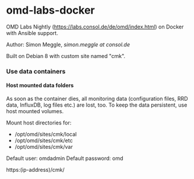# omd-labs-docker

OMD Labs Nightly (https://labs.consol.de/de/omd/index.html) on Docker with Ansible support.

Author: Simon Meggle, *simon.meggle at consol.de*

Built on Debian 8 with custom site named "cmk".

### Use data containers

#### Host mounted data folders

As soon as the container dies, all monitoring data (configuration files, RRD data, InfluxDB, log files etc.) are lost, too. To keep the data persistent, use host mounted volumes.

Mount host directories for:

 * /opt/omd/sites/cmk/local
 * /opt/omd/sites/cmk/etc
 * /opt/omd/sites/cmk/var

Default user: omdadmin
Default password: omd

https:(ip-address)/cmk/
